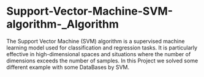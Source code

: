 # Support-Vector-Machine-SVM-algorithm-_Algorithm
The Support Vector Machine (SVM) algorithm is a supervised machine learning model used for classification and regression tasks. It is particularly effective in high-dimensional spaces and situations where the number of dimensions exceeds the number of samples. In this Project we solved some different example with some DataBases by SVM.
